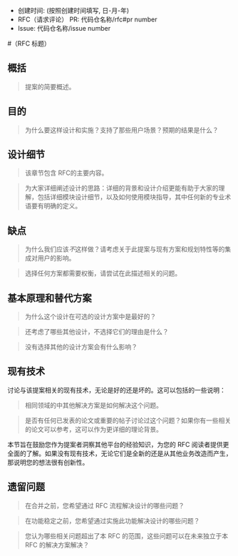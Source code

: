 - 创建时间: (按照创建时间填写, 日-月-年)
- RFC（请求评论） PR: 代码仓名称/rfc#pr number
- Issue: 代码仓名称/issue number

#（RFC 标题）

## 概括

> 提案的简要概述。

## 目的

> 为什么要这样设计和实施？支持了那些用户场景？预期的结果是什么？

## 设计细节

> 该章节包含 RFC的主要内容。

> 为大家详细阐述设计的思路：详细的背景和设计介绍更能有助于大家的理解，包括详细模块设计细节，以及如何使用模块指导，其中任何新的专业术语要有明确的定义。

## 缺点

> 为什么我们应该*不*这样做？请考虑关于此提案与现有方案和规划特性等的集成对用户的影响。

> 选择任何方案都需要权衡，请尝试在此描述相关的问题。

## 基本原理和替代方案

> 为什么这个设计在可选的设计方案中是最好的？

> 还考虑了哪些其他设计，不选择它们的理由是什么？

> 没有选择其他的设计方案会有什么影响？


## 现有技术

讨论与该提案相关的现有技术，无论是好的还是坏的。这可以包括的一些说明：

> 相同领域的中其他解决方案是如何解决这个问题。

> 是否有任何已发表的论文或重要的帖子讨论过这个问题？如果你有一些相关的论文可以参考，这可以作为更详细的理论背景。

本节旨在鼓励您作为提案者洞察其他平台的经验知识，为您的 RFC 阅读者提供更全面的了解。如果没有现有技术，无论它们是全新的还是从其他业务改造而产生，那说明您的想法很有创新性。

## 遗留问题

> 在合并之前，您希望通过 RFC 流程解决设计的哪些问题？

> 在功能稳定之前，您希望通过实施此功能解决设计的哪些问题？

> 您认为哪些相关问题超出了本 RFC 的范围，这些问题可以在未来独立于本 RFC 的解决方案解决？
